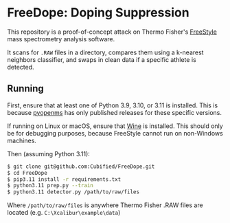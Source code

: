 # FreeDope:  Doping Suppression

This repository is a proof-of-concept attack on Thermo Fisher's [FreeStyle](https://www.thermofisher.com/us/en/home/technical-resources/technical-reference-library/mass-spectrometry-support-center/liquid-chromatography-mass-spectrometry-software-support/freestyle-software-support/freestyle-software-support-getting-started.html) mass spectrometry analysis software.

It scans for `.RAW` files in a directory, compares them using a k-nearest neighbors classifier, and swaps in clean data if a specific athlete is detected.

## Running

First, ensure that at least one of Python 3.9, 3.10, or 3.11 is installed.  This is because [pyopenms](https://pyopenms.readthedocs.io/en/latest) has only published releases for these specific versions.

If running on Linux or macOS, ensure that [Wine](https://winehq.org) is installed.  This should only be for debugging purposes, because FreeStyle cannot run on non-Windows machines.

Then (assuming Python 3.11):

```sh
$ git clone git@github.com:Cubified/FreeDope.git
$ cd FreeDope
$ pip3.11 install -r requirements.txt
$ python3.11 prep.py --train
$ python3.11 detector.py /path/to/raw/files
```

Where `/path/to/raw/files` is anywhere Thermo Fisher .RAW files are located (e.g. `C:\Xcalibur\example\data`)
